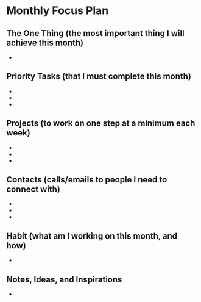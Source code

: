 # Monthly Focus Plan

## The One Thing (the most important thing I will achieve this month)

-

## Priority Tasks (that I must complete this month)

-
-
-

## Projects (to work on one step at a minimum each week)

-
-
-

## Contacts (calls/emails to people I need to connect with)

-
-
-

## Habit (what am I working on this month, and how)

-

## Notes, Ideas, and Inspirations

-
